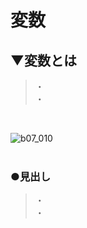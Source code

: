 # 変数

## ▼変数とは
>・<br>
>・<br>
<br>

![b07_010](https://user-images.githubusercontent.com/81621944/229343700-2eeac38f-2a5a-41d6-af8c-a3183c8548a6.png)<br>
<br>

### ●見出し
>・<br>
>・<br>
<br>
